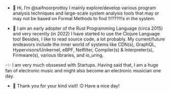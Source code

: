 - 👋 Hi, I’m @saifnoorprottoy I mainly explore/develop various program analysis techniques and large-scale system analysis tools that may or may not be based on Formal Methods to find !!!???!!!s in the system. 

- 👀 I am an early adopter of the Rust Programming Language (circa 2015) and very recently (in 2022) I have started to use the Clojure Language too! Besides, I like to read source code, a lot probably. My current/future endeavors include the inner world of systems like CDN(s), GraphQL, Hypervisors/Unikernel, eBPF, Netfilter, Compiler(s) & Interpreter(s), Firmware(s), various libraries, and io_uring.

-✨ I am very much obssesed with Startups. Having said that, I am a huge fan of electronic music and might also become an electronic musician one day.    

- 🌱 Thank you for your kind visit! :D Have a nice day!



<!---
saifnoorprottoy/saifnoorprottoy is a ✨ special ✨ repository because its `README.md` (this file) appears on your GitHub profile.
You can click the Preview link to take a look at your changes.
--->
